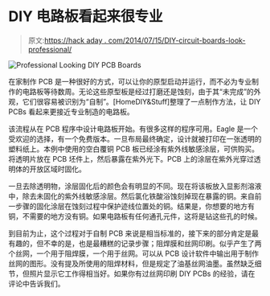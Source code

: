 # DIY 电路板看起来很专业

> 原文:[https://hack aday . com/2014/07/15/DIY-circuit-boards-look-professional/](https://hackaday.com/2014/07/15/diy-circuit-boards-look-professional/)

![Professional Looking DIY PCB Boards](../Images/c7d18b24235b3ef544a118932f4c4b7f.png)

在家制作 PCB 是一种很好的方式，可以让你的原型启动并运行，而不必为专业制作的电路板等待数周。无论这些原型板是经过打磨还是蚀刻，由于其“未完成”的外观，它们很容易被识别为“自制”。[HomeDIY&Stuff]整理了一点制作方法，让 DIY PCBs 看起来更接近专业制造的电路板。

该流程从在 PCB 程序中设计电路板开始。有很多这样的程序可用。Eagle 是一个受欢迎的选择，有一个免费版本。一旦布局最终确定，设计就被打印在一张透明的塑料纸上。本例中使用的空白覆铜 PCB 板已经涂有紫外线敏感涂层，可供购买。将透明片放在 PCB 坯件上，然后暴露在紫外光下。PCB 上的涂层在紫外光穿过透明体的开放区域时固化。

一旦去除透明物，涂层固化后的颜色会有明显的不同。现在将该板放入显影剂溶液中，除去未固化的紫外线敏感涂层。然后氯化铁酸浴蚀刻掉现在暴露的铜。来自前一步骤的固化涂层在蚀刻过程中保护迹线位置处的铜。结果是，你想要的地方有铜，不需要的地方没有铜。如果电路板有任何通孔元件，这将是钻这些孔的时候。

到目前为止，这个过程对于自制 PCB 来说是相当标准的，接下来的部分肯定是最有趣的，但不幸的是，也是最糟糕的记录步骤；阻焊膜和丝网印刷。似乎产生了两个丝网，一个用于阻焊膜，一个用于丝网。可以从 PCB 设计软件中输出用于制作丝网的图形。没有提及所使用的阻焊材料，但是规定了油基丝网油墨。虽然缺乏细节，但照片显示它工作得相当好。如果你有过丝网印刷 DIY PCBs 的经验，请在评论中告诉我们。